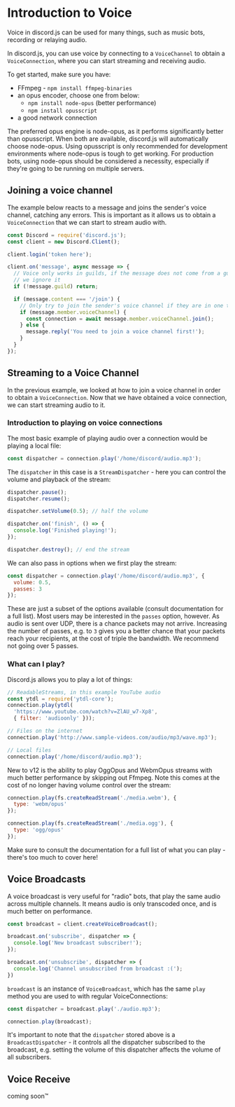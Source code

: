 # Introduction to Voice
Voice in discord.js can be used for many things, such as music bots, recording or relaying audio.

In discord.js, you can use voice by connecting to a `VoiceChannel` to obtain a `VoiceConnection`, where you can start streaming and receiving audio.

To get started, make sure you have:
* FFmpeg - `npm install ffmpeg-binaries`
* an opus encoder, choose one from below:
  * `npm install node-opus` (better performance)
  * `npm install opusscript`
* a good network connection

The preferred opus engine is node-opus, as it performs significantly better than opusscript. When both are available, discord.js will automatically choose node-opus.
Using opusscript is only recommended for development environments where node-opus is tough to get working.
For production bots, using node-opus should be considered a necessity, especially if they're going to be running on multiple servers.

## Joining a voice channel
The example below reacts to a message and joins the sender's voice channel, catching any errors. This is important
as it allows us to obtain a `VoiceConnection` that we can start to stream audio with.

```js
const Discord = require('discord.js');
const client = new Discord.Client();

client.login('token here');

client.on('message', async message => {
  // Voice only works in guilds, if the message does not come from a guild,
  // we ignore it
  if (!message.guild) return;

  if (message.content === '/join') {
    // Only try to join the sender's voice channel if they are in one themselves
    if (message.member.voiceChannel) {
      const connection = await message.member.voiceChannel.join();
    } else {
      message.reply('You need to join a voice channel first!');
    }
  }
});
```

## Streaming to a Voice Channel
In the previous example, we looked at how to join a voice channel in order to obtain a `VoiceConnection`. Now that we
have obtained a voice connection, we can start streaming audio to it.

### Introduction to playing on voice connections
The most basic example of playing audio over a connection would be playing a local file:

```js
const dispatcher = connection.play('/home/discord/audio.mp3');
```

The `dispatcher` in this case is a `StreamDispatcher` - here you can control the volume and playback of the stream:

```js
dispatcher.pause();
dispatcher.resume();

dispatcher.setVolume(0.5); // half the volume

dispatcher.on('finish', () => {
  console.log('Finished playing!');
});

dispatcher.destroy(); // end the stream
```

We can also pass in options when we first play the stream:

```js
const dispatcher = connection.play('/home/discord/audio.mp3', {
  volume: 0.5,
  passes: 3
});
```

These are just a subset of the options available (consult documentation for a full list). Most users may be interested in the `passes` option, however. As audio is sent over UDP, there is a chance packets may not arrive. Increasing the number of passes, e.g. to `3` gives you a better chance that your packets reach your recipients, at the cost of triple the bandwidth. We recommend not going over 5 passes.

### What can I play?

Discord.js allows you to play a lot of things:

```js
// ReadableStreams, in this example YouTube audio
const ytdl = require('ytdl-core');
connection.play(ytdl(
  'https://www.youtube.com/watch?v=ZlAU_w7-Xp8',
  { filter: 'audioonly' }));

// Files on the internet
connection.play('http://www.sample-videos.com/audio/mp3/wave.mp3');

// Local files
connection.play('/home/discord/audio.mp3');
```

New to v12 is the ability to play OggOpus and WebmOpus streams with much better performance by skipping out Ffmpeg. Note this comes at the cost of no longer having volume control over the stream:

```js
connection.play(fs.createReadStream('./media.webm'), {
  type: 'webm/opus'
});

connection.play(fs.createReadStream('./media.ogg'), {
  type: 'ogg/opus'
});
```

Make sure to consult the documentation for a full list of what you can play - there's too much to cover here!

## Voice Broadcasts

A voice broadcast is very useful for "radio" bots, that play the same audio across multiple channels. It means audio is only transcoded once, and is much better on performance.

```js
const broadcast = client.createVoiceBroadcast();

broadcast.on('subscribe', dispatcher => {
  console.log('New broadcast subscriber!');
});

broadcast.on('unsubscribe', dispatcher => {
  console.log('Channel unsubscribed from broadcast :(');
})
```

`broadcast` is an instance of `VoiceBroadcast`, which has the same `play` method you are used to with regular VoiceConnections:

```js
const dispatcher = broadcast.play('./audio.mp3');

connection.play(broadcast);
```

It's important to note that the `dispatcher` stored above is a `BroadcastDispatcher` - it controls all the dispatcher subscribed to the broadcast, e.g. setting the volume of this dispatcher affects the volume of all subscribers.

## Voice Receive
coming soon&trade;
